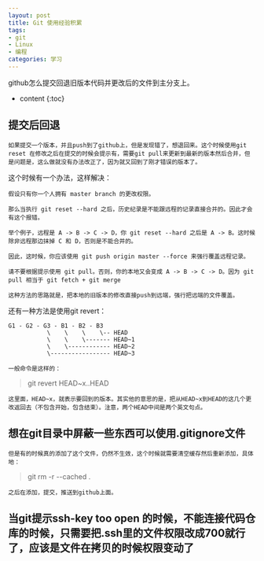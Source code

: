 ```yaml
---
layout: post
title: Git 使用经验积累 
tags:
- git
- Linux
- 编程
categories: 学习
---
```

github怎么提交回退旧版本代码并更改后的文件到主分支上。






* content
{:toc}

## 提交后回退
	如果提交一个版本，并且push到了github上，但是发现错了，想退回来。这个时候使用git reset 在修改之后在提交的时候会提示有，需要git pull来更新到最新的版本然后合并，但是问题是，这么做就没有办法改正了，因为就又回到了刚才错误的版本了。

这个时候有一个办法，这样解决：

	假设只有你一个人拥有 master branch 的更改权限。

	那么当执行 git reset --hard 之后，历史纪录是不能跟远程的记录直接合并的。因此才会有这个报错。

	举个例子，远程是 A -> B -> C -> D，你 git reset --hard 之后是 A -> B。这时候除非远程那边抹掉 C 和 D，否则是不能合并的。

	因此，这时候，你应该使用 git push origin master --force 来强行覆盖远程记录。

	请不要根据提示使用 git pull。否则，你的本地又会变成 A -> B -> C -> D。因为 git pull 相当于 git fetch + git merge

	这种方法的思路就是，把本地的旧版本的修改直接push到远端，强行把远端的文件覆盖。

还有一种方法是使用git revert：

	G1 - G2 - G3 - B1 - B2 - B3
               \    \    \    \-- HEAD
               \    \    \------- HEAD~1
               \    \------------ HEAD~2
               \----------------- HEAD~3

	一般命令是这样的：

> git revert HEAD~x..HEAD

	这里面，HEAD~x，就表示要回到的版本。其实他的意思的是，把从HEAD~x到HEAD的这几个更改返回去（不包含开始，包含结束）。注意，两个HEAD中间是两个英文句点。

## 想在git目录中屏蔽一些东西可以使用.gitignore文件

	但是有的时候真的添加了这个文件，仍然不生效，这个时候就需要清空缓存然后重新添加，具体地：

> git rm -r --cached .

	之后在添加，提交，推送到github上面。


## 当git提示ssh-key too open 的时候，不能连接代码仓库的时候，只需要把.ssh里的文件权限改成700就行了，应该是文件在拷贝的时候权限变动了
